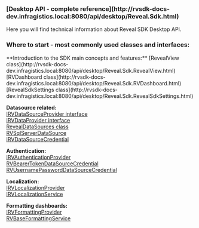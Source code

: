 <h3>[Desktop API - complete reference](http://rvsdk-docs-dev.infragistics.local:8080/api/desktop/Reveal.Sdk.html)</h3>
Here you will find technical information about Reveal SDK Desktop API.

<h3>Where to start - most commonly used classes and interfaces:</h3>
**Introduction to the SDK main concepts and features:**  
[RevealView class](http://rvsdk-docs-dev.infragistics.local:8080/api/desktop/Reveal.Sdk.RevealView.html)  
[RVDashboard class](http://rvsdk-docs-dev.infragistics.local:8080/api/desktop/Reveal.Sdk.RVDashboard.html)  
[RevealSdkSettings class](http://rvsdk-docs-dev.infragistics.local:8080/api/desktop/Reveal.Sdk.RevealSdkSettings.html)

**Datasource related:**  
[IRVDataSourceProvider interface](http://rvsdk-docs-dev.infragistics.local:8080/api/desktop/Reveal.Sdk.IRVDataSourceProvider.html)   
[IRVDataProvider interface](http://rvsdk-docs-dev.infragistics.local:8080/api/desktop/Reveal.Sdk.IRVDataSourceProvider.html)  
[RevealDataSources class](http://rvsdk-docs-dev.infragistics.local:8080/api/desktop/Reveal.Sdk.RevealDataSources.html)  
[RVSqlServerDataSource](http://rvsdk-docs-dev.infragistics.local:8080/api/desktop/Reveal.Sdk.RVSqlServerDataSource.html)  
[IRVDataSourceCredential](http://rvsdk-docs-dev.infragistics.local:8080/api/desktop/Reveal.Sdk.IRVDataSourceCredential.html)

**Authentication:**  
[IRVAuthenticationProvider](http://rvsdk-docs-dev.infragistics.local:8080/api/desktop/Reveal.Sdk.IRVAuthenticationProvider.html)  
[RVBearerTokenDataSourceCredential](http://rvsdk-docs-dev.infragistics.local:8080/api/desktop/Reveal.Sdk.RVBearerTokenDataSourceCredential.html)  
[RVUsernamePasswordDataSourceCredential](http://rvsdk-docs-dev.infragistics.local:8080/api/desktop/Reveal.Sdk.RVUsernamePasswordDataSourceCredential.html)

**Localization:**  
[IRVLocalizationProvider](http://rvsdk-docs-dev.infragistics.local:8080/api/desktop/Reveal.Sdk.IRVLocalizationProvider.html)   
[IRVLocalizationService](http://rvsdk-docs-dev.infragistics.local:8080/api/desktop/Reveal.Sdk.IRVLocalizationService.html)

**Formatting dashboards:**  
[IRVFormattingProvider](http://rvsdk-docs-dev.infragistics.local:8080/api/desktop/Reveal.Sdk.IRVFormattingProvider.html)  
[RVBaseFormattingService](http://rvsdk-docs-dev.infragistics.local:8080/api/desktop/Reveal.Sdk.RVBaseFormattingService.html)